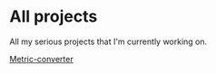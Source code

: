 # All projects
All my serious projects that I'm currently working on.

[Metric-converter](https://stahlbrinkm.github.io/All-projects/Metric%20converter/)
